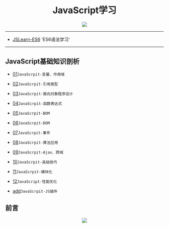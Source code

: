 <h1 align="center">JavaScript学习</h1>
<p align="center"><img src="https://timgsa.baidu.com/timg?image&quality=80&size=b9999_10000&sec=1498542774866&di=ed28b6b90c4be001acda441377113f2e&imgtype=0&src=http%3A%2F%2F7xkvof.com2.z0.glb.qiniucdn.com%2Farticle%2F79tvzE5PHyLClhki4Gbv.jpg" /></p>

---

* [JSLearn-ES6](https://github.com/TYRMars/JSLearn-ES6) 'ES6语法学习'

---

## JavaScript基础知识剖析

* [01](https://github.com/TYRMars/JSLearn/tree/master/01)`JavaScrpit-变量、作用域`

* [02](https://github.com/TYRMars/JSLearn/tree/master/02)`JavaScrpit-引用类型`

* [03](https://github.com/TYRMars/JSLearn/tree/master/03)`JavaScrpit-面向对象程序设计`

* [04](https://github.com/TYRMars/JSLearn/tree/master/04)`JavaScrpit-函数表达式`

* [05](https://github.com/TYRMars/JSLearn/tree/master/05)`JavaScrpit-BOM`

* [06](https://github.com/TYRMars/JSLearn/tree/master/06)`JavaScrpit-DOM`

* [07](https://github.com/TYRMars/JSLearn/tree/master/07)`JavaScrpit-事件`

* [08](https://github.com/TYRMars/JSLearn/tree/master/08)`JavaScrpit-算法应用`

* [09](https://github.com/TYRMars/JSLearn/tree/master/09)`JavaScrpit-Ajax、跨域`

* [10](https://github.com/TYRMars/JSLearn/tree/master/10)`JavaScrpit-高级技巧`

* [11](https://github.com/TYRMars/JSLearn/tree/master/11)`JavaScrpit-模块化`

* [12](https://github.com/TYRMars/JSLearn/tree/master/12)`JavaScript-性能优化`

* [add](https://github.com/TYRMars/JSLearn/tree/master/MyIDEA)`JavaScrpit-JS插件`

## 前言

<p align="center"><img src="http://img.tvmao.com/stills/movie/190/310/b/L7KsW7OtLR=.jpg" /></p>
